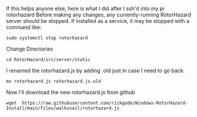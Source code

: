 If this helps anyone else, here is what I did after I ssh'd into my pi rotorhazard
Before making any changes, any currently-running RotorHazard server should be stopped.  If installed as a service, it may be stopped with a command like:
```
sudo systemctl stop rotorhazard
```
Change Directories
```
cd RotorHazard/src/server/static
```
I renamed the rotorhazard.js by adding .old just in case I need to go back.
```
mv rotorhazard.js rotorhazard.js.old
```
Now I'll download the new rotorhazard.js from github
```
wget  https://raw.githubusercontent.com/rickgode/Windows-RotorHazard-Install/main/files/walksnail/rotorhazard.js
```
